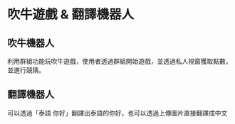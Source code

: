 # 吹牛遊戲 & 翻譯機器人

## 吹牛機器人
利用群組功能玩吹牛遊戲，使用者透過群組開始遊戲，並透過私人視窗獲取點數，並進行競猜。

## 翻譯機器人
可以透過「泰語 你好」翻譯出泰語的你好，也可以透過上傳圖片直接翻譯成中文
